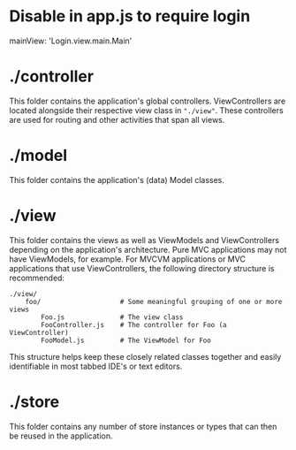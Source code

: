 # Disable in app.js to require login
mainView: 'Login.view.main.Main'


# ./controller

This folder contains the application's global controllers. ViewControllers are located
alongside their respective view class in `"./view"`. These controllers are used for routing
and other activities that span all views.

# ./model

This folder contains the application's (data) Model classes.

# ./view

This folder contains the views as well as ViewModels and ViewControllers depending on the
application's architecture. Pure MVC applications may not have ViewModels, for example. For
MVCVM applications or MVC applications that use ViewControllers, the following directory
structure is recommended:

    ./view/
        foo/                    # Some meaningful grouping of one or more views
            Foo.js              # The view class
            FooController.js    # The controller for Foo (a ViewController)
            FooModel.js         # The ViewModel for Foo

This structure helps keep these closely related classes together and easily identifiable in
most tabbed IDE's or text editors.

# ./store

This folder contains any number of store instances or types that can then be reused in the
application.

